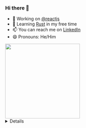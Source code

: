 ### Hi there 👋
  
- 🔭 Working on [@reactjs](https://github.com/facebook/react)
- 🌱 Learning [Rust](https://github.com/rust-lang/rust) in my free time
- 📫 You can reach me on [LinkedIn](https://www.linkedin.com/in/perfectsudh/)
- 😄 Pronouns: He/Him

<img src="https://i.imgur.com/kdKhgx6.gif" width="240px" align="center">

<details>
 
![My github stats](https://github-readme-stats.vercel.app/api?username=tsuki42&show_icons=false)

</details>

